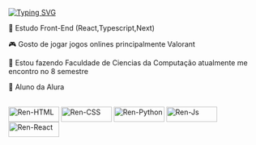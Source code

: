 [![Typing SVG](https://readme-typing-svg.herokuapp.com?font=Fira+Code&duration=5004&pause=1000&width=435&lines=Ola+Eu+sou+o+Renan)](https://git.io/typing-svg)

🎒 Estudo Front-End (React,Typescript,Next)

🎮 Gosto de jogar jogos onlines principalmente Valorant

📙 Estou fazendo Faculdade de Ciencias da Computação atualmente me encontro no 8 semestre

📙 Aluno da Alura






</div>
  </a>
  <div style="display: inline_block"><br>
  <img align="center" alt="Ren-HTML" height="30" width="100" src="https://img.shields.io/badge/HTML5-E34F26?style=for-the-badge&logo=html5&logoColor=white">
  <img align="center" alt="Ren-CSS" height="30" width="100" src="https://img.shields.io/badge/CSS3-1572B6?style=for-the-badge&logo=css3&logoColor=white">
  <img align="center" alt="Ren-Python" height="30" width="100" src="https://img.shields.io/badge/Python-14354C?style=for-the-badge&logo=python&logoColor=white">
  <img align="center" alt="Ren-Js" height="30" width="100" src="https://img.shields.io/badge/JavaScript-323330?style=for-the-badge&logo=javascript&logoColor=F7DF1E">
  <img align="center" alt="Ren-React" height="30" width="100" src="https://img.shields.io/badge/React-20232A?style=for-the-badge&logo=react&logoColor=61DAFB">
</div>
